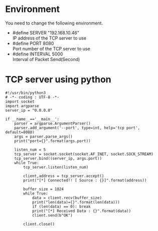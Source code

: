 # Environment
You need to change the following environment.

- #define SERVER          "192.168.10.46"    
IP address of the TCP server to use   
- #define PORT            8080   
Port number of the TCP server to use   
- #define INTERVAL        5000   
Interval of Packet Send(Second)   


# TCP server using python
```
#!/usr/bin/python3
# -*- coding : UTF-8 -*-
import socket
import argparse
server_ip = "0.0.0.0"

if __name__=='__main__':
    parser = argparse.ArgumentParser()
    parser.add_argument('--port', type=int, help='tcp port', default=8080)
    args = parser.parse_args()
    print("port={}".format(args.port))

    listen_num = 5
    tcp_server = socket.socket(socket.AF_INET, socket.SOCK_STREAM)
    tcp_server.bind((server_ip, args.port))
    while True:
        tcp_server.listen(listen_num)

        client,address = tcp_server.accept()
        print("[*] Connected!! [ Source : {}]".format(address))

        buffer_size = 1024
        while True:
            data = client.recv(buffer_size)
            print("len(data)={}".format(len(data)))
            if (len(data) == 0): break
            print("[*] Received Data : {}".format(data))
            client.send(b"OK")

        client.close()
```
